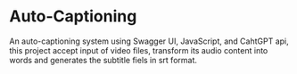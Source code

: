 # Auto-Captioning
An auto-captioning system using Swagger UI, JavaScript, and CahtGPT api, this project accept input of video files, transform its audio content into words and generates the subtitle fiels in srt format. 
